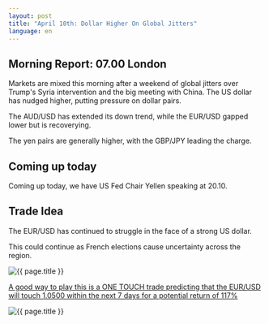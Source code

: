 ```yaml
---
layout: post
title: "April 10th: Dollar Higher On Global Jitters"
language: en
---
```

## Morning Report: 07.00 London

Markets are mixed this morning after a weekend of global jitters over Trump's Syria intervention and the big meeting with China. The US dollar has nudged higher, putting pressure on dollar pairs. 

The AUD/USD has extended its down trend, while the EUR/USD gapped lower but is recoverying. 

The yen pairs are generally higher, with the GBP/JPY leading the charge.


## Coming up today

Coming up today, we have US Fed Chair Yellen speaking at 20.10.


## Trade Idea

The EUR/USD has continued to struggle in the face of a strong US dollar. 

This could continue as French elections cause uncertainty across the region.

<img class="post-image" src="{{ site.url }}/images/2017-04-10_07-48-51.jpg" alt="{{ page.title }}" title="{{ page.title }}">

<a href="%LINK%%?currency=GBP&market=forex&underlying=frxEURUSD&formname=touchnotouch&duration_amount=7&duration_units=d&amount=10&amount_type=payout&expiry_type=duration&barrier=1.050" target="_blank">A good way to play this is a ONE TOUCH trade predicting that the EUR/USD will touch 1.0500 within the next 7 days for a potential return of 117%</a>

<img class="post-image" src="{{ site.url }}/images/2017-04-10_07-50-50.jpg" alt="{{ page.title }}" title="{{ page.title }}">